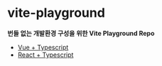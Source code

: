 # vite-playground
**번들 없는 개발환경 구성을 위한 Vite Playground Repo**

- [Vue + Typescript](https://github.com/Ilyeong-Jeong/vite-playground/tree/main/vue-typescript-vite)
- [React + Typescript](https://github.com/Ilyeong-Jeong/vite-playground/tree/main/react-typescript-vite)
